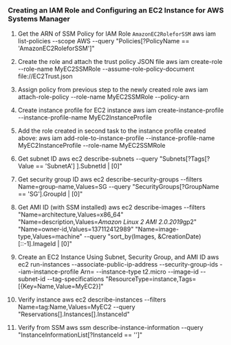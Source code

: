 ### Creating an IAM Role and Configuring an EC2 Instance for AWS Systems Manager

1. Get the ARN of SSM Policy for IAM Role `AmazonEC2RoleforSSM`
    aws iam list-policies --scope AWS --query "Policies[?PolicyName == 'AmazonEC2RoleforSSM']"
2. Create the role and attach the trust policy JSON file
    aws iam create-role --role-name MyEC2SSMRole --assume-role-policy-document file://EC2Trust.json
3. Assign policy from previous step to the newly created role
    aws iam attach-role-policy --role-name MyEC2SSMRole --policy-arn <SSM-POLICY-ARN>
4. Create instance profile for EC2 instance
    aws iam create-instance-profile --instance-profile-name MyEC2InstanceProfile
5. Add the role created in second task to the instance profile created above:
    aws iam add-role-to-instance-profile --instance-profile-name MyEC2InstanceProfile --role-name MyEC2SSMRole
6. Get subnet ID
    aws ec2 describe-subnets --query "Subnets[?Tags[?Value == 'SubnetA'] ].SubnetId | [0]"
7. Get security group ID
    aws ec2 describe-security-groups --filters Name=group-name,Values=SG --query "SecurityGroups[?GroupName == 'SG'].GroupId | [0]"
8. Get AMI ID (with SSM installed)
    aws ec2 describe-images --filters "Name=architecture,Values=x86_64" "Name=description,Values=*Amazon Linux 2 AMI 2.0.2019*gp2" "Name=owner-id,Values=137112412989" "Name=image-type,Values=machine" --query "sort_by(Images, &CreationDate)[::-1].ImageId | [0]"
       
9. Create an EC2 Instance Using Subnet, Security Group, and AMI ID
    aws ec2 run-instances --associate-public-ip-address --security-group-ids <SECURITY-GROUP-ID> --iam-instance-profile Arn=<INSTANCE-PROFILE-ARN> --instance-type t2.micro --image-id <AMI-ID> --subnet-id <SUBNET-ID> --tag-specifications "ResourceType=instance,Tags=[{Key=Name,Value=MyEC2}]"
10. Verify instance
    aws ec2 describe-instances --filters Name=tag:Name,Values=MyEC2 --query "Reservations[].Instances[].InstanceId"
11. Verify from SSM
    aws ssm describe-instance-information --query "InstanceInformationList[?InstanceId == '<INSTANCE-ID>']"